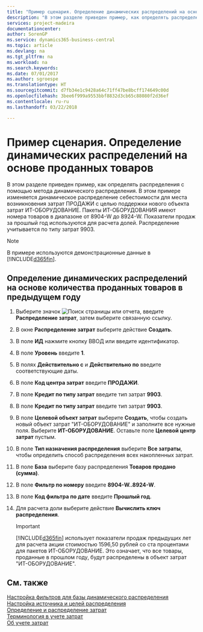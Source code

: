 ```yaml
---
title: "Пример сценария. Определение динамических распределений на основе проданных товаров | Microsoft Docs"
description: "В этом разделе приведен пример, как определять распределения с помощью метода динамического распределения."
services: project-madeira
documentationcenter: 
author: SorenGP
ms.service: dynamics365-business-central
ms.topic: article
ms.devlang: na
ms.tgt_pltfrm: na
ms.workload: na
ms.search.keywords: 
ms.date: 07/01/2017
ms.author: sgroespe
ms.translationtype: HT
ms.sourcegitcommit: d7fb34e1c9428a64c71ff47be8bcff174649c00d
ms.openlocfilehash: 3bee6f999a9553bbf8832d3cb65c88080f2d36ef
ms.contentlocale: ru-ru
ms.lasthandoff: 03/22/2018

---
```

# <a name="scenario-example-defining-dynamic-allocations-based-on-items-sold"></a>Пример сценария. Определение динамических распределений на основе проданных товаров
В этом разделе приведен пример, как определять распределения с помощью метода динамического распределения. В этом примере изменяется динамическое распределение себестоимости для места возникновения затрат ПРОДАЖИ с целью поддержки нового объекта затрат ИТ-ОБОРУДОВАНИЕ. Пакеты ИТ-ОБОРУДОВАНИЯ имеют номера товаров в диапазоне от 8904-W до 8924-W. Показатели продаж за прошлый год используются для расчета долей. Распределение учитывается по типу затрат 9903.  

> [!NOTE]  
>  В примере используются демонстрационные данные в [!INCLUDE[d365fin](includes/d365fin_md.md)].  

## <a name="to-define-dynamic-allocations-based-on-items-sold-in-the-previous-year"></a>Определение динамических распределений на основе количества проданных товаров в предыдущем году  

1.  Выберите значок ![Поиск страницы или отчета](media/ui-search/search_small.png "Значок поиска страницы или отчета"), введите **Распределение затрат**, затем выберите связанную ссылку.  
2.  В окне **Распределение затрат** выберите действие **Создать**.  
3.  В поле **ИД** нажмите кнопку ВВОД или введите идентификатор.  
4.  В поле **Уровень** введите **1**.  
5.  В полях **Действительно с** и **Действительно по** введите соответствующие даты.  
6.  В поле **Код центра затрат** введите **ПРОДАЖИ**.  
7.  В поле **Кредит по типу затрат** введите тип затрат **9903**.  
8.  В поле **Кредит по типу затрат** введите тип затрат **9903**.  
9. В поле **Целевой объект затрат** выберите **Создать**, чтобы создать новый объект затрат "ИТ-ОБОРУДОВАНИЕ" и заполните все нужные поля. Выберите **ИТ-ОБОРУДОВАНИЕ**. Оставьте поле **Целевой центр затрат** пустым.  
10. В поле **Тип назначения распределения** выберите **Все затраты**, чтобы определить способ распределения всех накопленных затрат.  
11. В поле **База** выберите базу распределения **Товаров продано (сумма)**.  
12. В поле **Фильтр по номеру** введите **8904-W..8924-W**.  
13. В поле **Код фильтра по дате** введите **Прошлый год**.  
14. Для расчета доли выберите действие **Вычислить ключ распределения**.  

    > [!IMPORTANT]  
    >  [!INCLUDE[d365fin](includes/d365fin_md.md)] использует показатели продаж предыдущих лет для расчета акции стоимостью 1596,50 рублей со ста процентами для пакетов ИТ-ОБОРУДОВАНИЕ. Это означает, что все товары, проданные в прошлом году, будут распределены в объект затрат "ИТ-ОБОРУДОВАНИЕ".  

## <a name="see-also"></a>См. также  
 [Настройка фильтров для базы динамического распределения](finance-setting-filters-for-dynamic-allocation-bases.md)   
 [Настройка источника и целей распределения](finance-how-to-set-up-allocation-source-and-targets.md)   
 [Определение и распределение затрат](finance-define-and-allocate-costs.md)   
 [Терминология в учете затрат](finance-terminology-in-cost-accounting.md)   
 [Об учете затрат](finance-about-cost-accounting.md)

